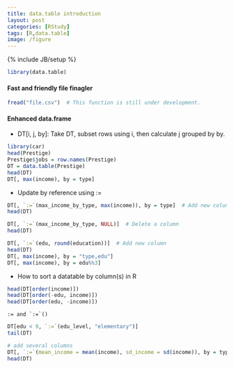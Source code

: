 ```yaml
---
title: data.table introduction
layout: post
categories: [RStudy]
tags: [R,data.table]
image: /figure
---
```

{% include JB/setup %}

```r
library(data.table)
```


#### Fast and friendly file finagler


```r
fread("file.csv")  # This function is still under development.
```


#### Enhanced data.frame

* DT[i, j, by]: Take DT, subset rows using i, then calculate j grouped by by.


```r
library(car)
head(Prestige)
Prestige$jobs = row.names(Prestige)
DT = data.table(Prestige)
head(DT)
DT[, max(income), by = type]
```


* Update by reference using :=


```r
DT[, `:=`(max_income_by_type, max(income)), by = type]  # Add new column
head(DT)

DT[, `:=`(max_income_by_type, NULL)]  # Delete a column
head(DT)
```



```r
DT[, `:=`(edu, round(education))]  # Add new column
head(DT)
DT[, max(income), by = "type,edu"]
DT[, max(income), by = edu%%3]
```


* How to sort a datatable by column(s) in R


```r
head(DT[order(income)])
head(DT[order(-edu, income)])
head(DT[order(edu, -income)])
```


```
:= and `:=`()
```


```r
DT[edu < 9, `:=`(edu_level, "elementary")]
tail(DT)

# add several columns
DT[, `:=`(mean_income = mean(income), sd_income = sd(income)), by = type]
head(DT)
```

